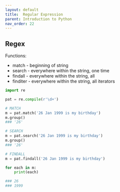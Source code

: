 ```yaml
---
layout: default
title:  Regular Expression
parent: Introduction to Python
nav_order: 22
---
```


## Regex

Functions:

+ match    - beginning of string
+ search   - everywhere within the string, one time
+ findall  - everywhere within the string, all
+ finditer - everywhere within the string, all iterators


```python
import re

pat = re.compile(r'\d+')

# MATCH
m = pat.match('26 Jan 1999 is my birthday')
m.group()
### '26'

# SEARCH
m = pat.search('26 Jan 1999 is my birthday')
m.group()
### '26'

# FINDALL
m = pat.findall('26 Jan 1999 is my birthday')

for each in m:
    print(each)

### 26
### 1999
```

